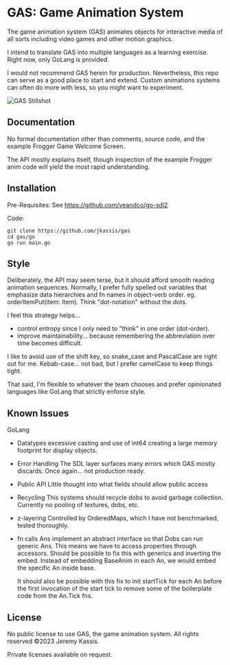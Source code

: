 GAS: Game Animation System
==========================
The game animation system (GAS) animates objects for interactive media of all sorts including video games and other motion graphics.

I intend to translate GAS into multiple languages as a learning exercise.  Right now, only GoLang is provided.

I would not recommend GAS herein for production. Nevertheless, this repo can serve as a good place to start and extend. Custom animations systems can often do more with less, so you might want to experiment.

![GAS Stillshot](https://raw.githubusercontent.com/jkassis/gas/main/screens/frogger.intro.png)

Documentation
-------------
No formal documentation other than comments, source code, and the example Frogger Game Welcome Screen.

The API mostly explains itself, though inspection of the example Frogger anim code will yield the most rapid understanding.


Installation
------------
Pre-Requisites:
See https://github.com/veandco/go-sdl2

Code:
```
git clone https://github.com/jkassis/gas
cd gas/go
go run main.go
```

Style
-------------
Deliberately, the API may seem terse, but it should afford smooth reading animation sequences. Normally, I prefer fully spelled out variables that emphasize data hierarchies and fn names in object-verb order. eg. orderItemPut(item: Item). Think "dot-notation" without the dots.

I feel this strategy helps...
  * control entropy since I only need to "think" in one order (dot-order).
  * improve maintainability... because remembering the abbreviation over time becomes difficult.

I like to avoid use of the shift key, so snake_case and PascalCase are right out for me. Kebab-case... not bad, but I prefer camelCase to keep things tight.

That said, I'm flexible to whatever the team chooses and prefer opinionated languages like GoLang that strictly enforce style.


Known Issues
-----------------------

GoLang
* Datatypes
  excessive casting and use of int64 creating a large memory footprint for display objects.
* Error Handling
  The SDL layer surfaces many errors which GAS mostly discards. Once again... not production ready.
* Public API
  Little thought into what fields should allow public access
* Recycling
  This systems should recycle dobs to avoid garbage collection. Currently no pooling of textures, dobs, etc.
* z-layering
  Controlled by OrderedMaps, which I have not benchmarked, tested thoroughly.
* fn calls
  Ans implement an abstract interface so that Dobs can run generic Ans. This means we have to access properties through accessors. Should be possible to fix this with generics and inverting the embed. Instead of embedding BaseAnim in each An, we would embed the specific An inside base.

  It should also be possible with this fix to init startTick for each An before the first invocation of the start tick to remove some of the boilerplate code from the An.Tick fns.


## License
No public license to use GAS, the game animation system. All rights reserved ©2023 Jeremy Kassis.

Private licenses available on request.



